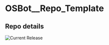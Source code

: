 # OSBot__Repo_Template

## Repo details

![Current Release](https://img.shields.io/badge/release-v0.5.0-blue)
